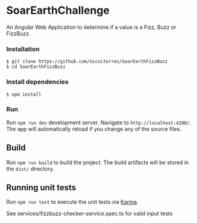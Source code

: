 # SoarEarthChallenge

An Angular Web Application to determine if a value is a Fizz, Buzz or FizzBuzz.

### Installation

```
$ git clone https://github.com/nicoitorres/SoarEarthFizzBuzz
$ cd SoarEarthFizzBuzz
```

### Install dependencies

```
$ npm install
```

### Run

Run `npm run dev` development server. Navigate to `http://localhost:4200/`. The app will automatically reload if you change any of the source files.


## Build

Run `npm run build` to build the project. The build artifacts will be stored in the `dist/` directory.

## Running unit tests

Run `npm run test` to execute the unit tests via [Karma](https://karma-runner.github.io).

See services/fizzbuzz-checker-service.spec.ts for valid input tests
